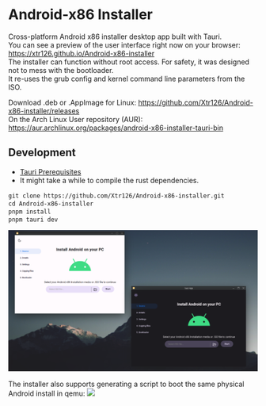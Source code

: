 # Android-x86 Installer
Cross-platform Android x86 installer desktop app built with Tauri.  
You can see a preview of the user interface right now on your browser: https://xtr126.github.io/Android-x86-installer   
The installer can function without root access. For safety, it was designed not to mess with the bootloader.  
It re-uses the grub config and kernel command line parameters from the ISO.  

Download .deb or .AppImage for Linux: https://github.com/Xtr126/Android-x86-installer/releases  
On the Arch Linux User repository (AUR): https://aur.archlinux.org/packages/android-x86-installer-tauri-bin   

## Development
- [Tauri Prerequisites](https://tauri.app/v1/guides/getting-started/prerequisites/)
- It might take a while to compile the rust dependencies.
```
git clone https://github.com/Xtr126/Android-x86-installer.git 
cd Android-x86-installer
pnpm install 
pnpm tauri dev
```
![](Screenshot.png)  

The installer also supports generating a script to boot the same physical Android install in qemu: ![](https://cdn.discordapp.com/attachments/642035838305435698/1139920587792322630/image.png)
